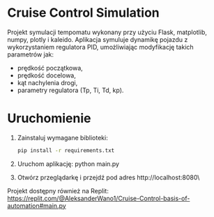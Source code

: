# Cruise Control Simulation

Projekt symulacji tempomatu wykonany przy użyciu Flask, matplotlib, numpy, plotly i kaleido. Aplikacja symuluje dynamikę pojazdu z wykorzystaniem regulatora PID, umożliwiając modyfikację takich parametrów jak:
- prędkość początkowa,
- prędkość docelowa,
- kąt nachylenia drogi,
- parametry regulatora (Tp, Ti, Td, kp).

# Uruchomienie

1. Zainstaluj wymagane biblioteki:
   ```bash
   pip install -r requirements.txt

2. Uruchom aplikację:
    python main.py

3. Otwórz przeglądarkę i przejdź pod adres http://localhost:8080\

Projekt dostępny również na Replit: 
https://replit.com/@AleksanderWano1/Cruise-Control-basis-of-automation#main.py
